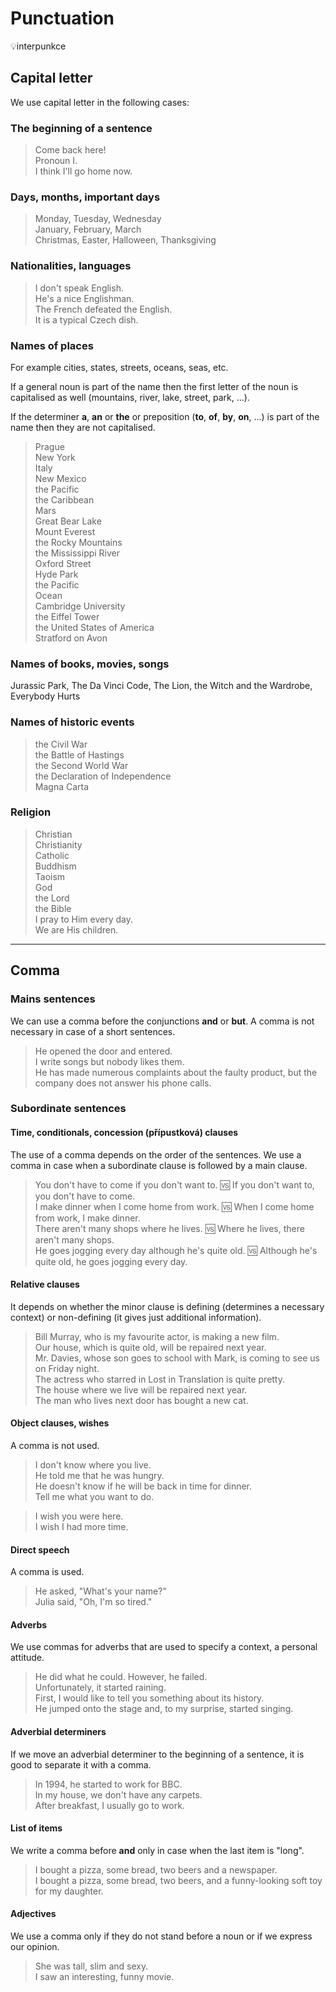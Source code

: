 # Punctuation

💡interpunkce

## Capital letter

We use capital letter in the following cases:

### The beginning of a sentence

> Come back here! <br/>
> Pronoun I. <br/>
> I think I'll go home now. <br/>

### Days, months, important days

> Monday, Tuesday, Wednesday <br/>
> January, February, March <br/>
> Christmas, Easter, Halloween, Thanksgiving <br/>

### Nationalities, languages

> I don't speak English. <br/>
> He's a nice Englishman. <br/>
> The French defeated the English. <br/>
> It is a typical Czech dish. <br/>

### Names of places

For example cities, states, streets, oceans, seas, etc.

If a general noun is part of the name then the first letter of the noun is capitalised as well (mountains, river, lake,
street, park, ...).

If the determiner **a**, **an** or **the** or preposition (**to**, **of**, **by**, **on**, ...) is part of the name then
they are not capitalised.

> Prague <br/>
> New York <br/>
> Italy <br/>
> New Mexico <br/>
> the Pacific <br/>
> the Caribbean <br/>
> Mars <br/>
> Great Bear Lake <br/>
> Mount Everest <br/>
> the Rocky Mountains <br/>
> the Mississippi River <br/>
> Oxford Street <br/>
> Hyde Park <br/>
> the Pacific <br/>
> Ocean <br/>
> Cambridge University <br/>
> the Eiffel Tower <br/>
> the United States of America <br/>
> Stratford on Avon <br/>

### Names of books, movies, songs

Jurassic Park, The Da Vinci Code, The Lion, the Witch and the Wardrobe, Everybody Hurts

### Names of historic events

> the Civil War <br/>
> the Battle of Hastings <br/>
> the Second World War <br/>
> the Declaration of Independence <br/>
> Magna Carta <br/>

### Religion

> Christian <br/>
> Christianity <br/>
> Catholic <br/>
> Buddhism <br/>
> Taoism <br/>
> God <br/>
> the Lord <br/>
> the Bible <br/>
> I pray to Him every day. <br/>
> We are His children. <br/>

<hr/>

## Comma

### Mains sentences

We can use a comma before the conjunctions **and** or **but**. A comma is not necessary in case of a short sentences.

> He opened the door and entered. <br/>
> I write songs but nobody likes them. <br/>
> He has made numerous complaints about the faulty product, but the company does not answer his phone calls. <br/>

### Subordinate sentences

#### Time, conditionals, concession (přípustková) clauses

The use of a comma depends on the order of the sentences. We use a comma in case when a subordinate clause is
followed by a main clause.

> You don't have to come if you don't want to. 🆚 If you don't want to, you don't have to come. <br/>
> I make dinner when I come home from work. 🆚 When I come home from work, I make dinner. <br/>
> There aren't many shops where he lives. 🆚 Where he lives, there aren't many shops. <br/>
> He goes jogging every day although he's quite old. 🆚 Although he's quite old, he goes jogging every day. <br/>

#### Relative clauses

It depends on whether the minor clause is defining (determines a necessary context) or non-defining (it gives just
additional information).

> Bill Murray, who is my favourite actor, is making a new film. <br/>
> Our house, which is quite old, will be repaired next year. <br/>
> Mr. Davies, whose son goes to school with Mark, is coming to see us on Friday night. <br/>
> The actress who starred in Lost in Translation is quite pretty. <br/>
> The house where we live will be repaired next year. <br/>
> The man who lives next door has bought a new cat. <br/>

#### Object clauses, wishes

A comma is not used.

> I don't know where you live. <br/>
> He told me that he was hungry. <br/>
> He doesn't know if he will be back in time for dinner. <br/>
> Tell me what you want to do. <br/>

> I wish you were here. <br/>
> I wish I had more time. <br/>

#### Direct speech

A comma is used.

> He asked, "What's your name?" <br/>
> Julia said, "Oh, I'm so tired." <br/>

#### Adverbs

We use commas for adverbs that are used to specify a context, a personal attitude.

> He did what he could. However, he failed. <br/>
> Unfortunately, it started raining. <br/>
> First, I would like to tell you something about its history. <br/>
> He jumped onto the stage and, to my surprise, started singing. <br/>

#### Adverbial determiners

If we move an adverbial determiner to the beginning of a sentence, it is good to separate it with a comma.

> In 1994, he started to work for BBC. <br/>
> In my house, we don't have any carpets. <br/>
> After breakfast, I usually go to work. <br/>

#### List of items

We write a comma before **and** only in case when the last item is "long".

> I bought a pizza, some bread, two beers and a newspaper. <br/>
> I bought a pizza, some bread, two beers, and a funny-looking soft toy for my daughter. <br/>

#### Adjectives

We use a comma only if they do not stand before a noun or if we express our opinion.

> She was tall, slim and sexy. <br/>
> I saw an interesting, funny movie. <br/>

